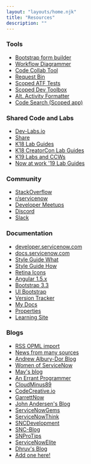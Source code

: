 ```yaml
---
layout: "layouts/home.njk"
title: "Resources"
description: ""
---
```


<div class="row">
<div class="col-md-4"><!-- Tools / Code/Labs -->

### Tools

* [Bootstrap form builder](http://bootsnipp.com/forms)
* [Workflow Diagrammer](https://workflow.jace.pro)
* [Code Collab Tool](https://code.jace.pro)
* [Request Bin](http://bin.jace.pro)
* [Scoped ATF Tests](https://atf.jace.com/)
* [Scoped Dev Toolbox](http://devtoolbox.jace.pro/)
* [Alt. Activity Formatter](https://osaf.jace.pro/)
* [Code Search (Scoped app)](https://github.com/jacebenson/servicenow-code)

### Shared Code and Labs
* [Dev-Labs.io](https://dev-labs.io/)
* [Share](https://developer.servicenow.com/app.do#!/share)
* [K18 Lab Guides](https://developer.servicenow.com/app.do#!/event/knowledge18)
* [K18 CreatorCon Lab Guides](https://developer.servicenow.com/app.do#!/event/creatorcon18)
* [K19 Labs and CCWs](https://developer.servicenow.com/app.do#!/event/knowledge19)
* [Now at work '19 Lab Guides](https://developer.servicenow.com/app.do#!/event/naw19)

</div>
<div class="col-md-4"><!-- Community / Documentation -->

### Community
* [StackOverflow](https://stackoverflow.com/questions/tagged/servicenow)
* [r/servicenow](https://reddit.com/r/servicenow)
* [Developer Meetups](https://www.meetup.com/pro/servicenowdevprogram/)
* [Discord](https://discord.gg/QaMwnGd)
* [Slack](https://sndevs.slack.com/)

### Documentation
* [developer.servicenow.com](https://developer.servicenow.com/app.do#!/api_doc)
* [docs.servicenow.com](https://docs.servicenow.com/bundle/london-application-development/page/build/applications/concept/api-javascript.html)
* [Style Guide What](http://styleguide.servicenow.com/)
* [Style Guide How](https://hi.service-now.com/styles/heisenberg/styleguide/docs/index.html)
* [Retina Icons](https://hi.service-now.com/styles/retina_icons/retina_icons.html)
* [Angular 1.5.x](https://code.angularjs.org/1.5.3/docs/api)
* [Bootstrap 3.3](https://getbootstrap.com/docs/3.3/components/)
* [UI Bootstrap](https://angular-ui.github.io/bootstrap/)
* [Version Tracker](https://sndocs.jace.pro)
* [My Docs](https://sn.jace.pro/)
* [Properties](https://sn.jace.pro/properties)
* [Learning Site](https://nowlearning.service-now.com/lxp)

</div>
<div class="col-md-4"><!-- Blogs -->
        
### Blogs
* [RSS OPML import](./uploads/2020-03-16-1441-sn.opml)
* [News from many sources](/news)</a></li>
* [Andrew Albury-Dor Blog](https://andrew.alburydor.com/posts/)
* [Women of ServiceNow](https://womennow.dev/)
* [Mav's blog](https://mavembry.info)
* [An Errant Programmer](http://anerrantprogrammer.com)
* [CloudMinus89](http://www.cloudminus89.com/)
* [CodeCreative.io](https://codecreative.io)
* [GarrettNow](https://garrettnow.com/)
* [John Andersen's Blog](http://www.john-james-andersen.com/)
* [ServiceNowGems](https://servicenowgems.com)
* [ServiceNowThink](https://servicenowthink.wordpress.com)
* [SNCDevelopment](https://sncdevelopment.com/)
* [SNC-Blog](http://www.snc-blog.com/)
* [SNProTips](https://snprotips.com)
* [ServiceNowElite](https://www.servicenowelite.com/blog)
* [Dhruv's Blog](https://dhruvsn.wordpress.com/)
* [Add one here!](https://github.com/jacebenson/jace.pro/issues/new?title=Add%20a%20new%20blog)

</div>
</div>
